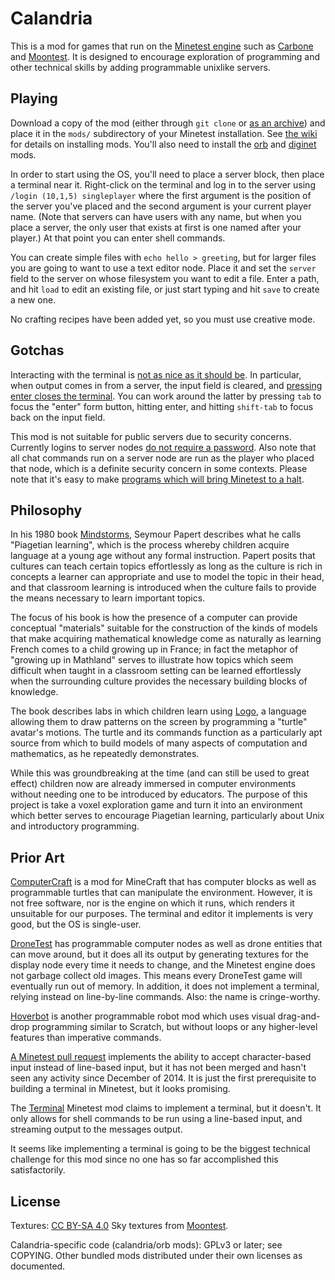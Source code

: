 # Calandria

This is a mod for games that run on the
[Minetest engine](http://www.minetest.net) such as
[Carbone](https://github.com/calinou/carbone/) and
[Moontest](https://github.com/Amaz1/moontest).
It is designed to encourage exploration of programming and other
technical skills by adding programmable unixlike servers.

## Playing

Download a copy of the mod (either through `git clone` or
[as an archive](https://github.com/technomancy/calandria/archive/master.zip))
and place it in the `mods/` subdirectory of your Minetest
installation. See
[the wiki](http://wiki.minetest.com/wiki/Installing_Mods) for details
on installing mods. You'll also need to install the
[orb](https://github.com/technomancy/orb) and
[diginet](https://github.com/technomancy/diginet) mods.

In order to start using the OS, you'll need to place a server block,
then place a terminal near it. Right-click on the terminal and log in
to the server using `/login (10,1,5) singleplayer` where the first
argument is the position of the server you've placed and the second
argument is your current player name. (Note that servers can have
users with any name, but when you place a server, the only user that
exists at first is one named after your player.) At that point you can
enter shell commands.

You can create simple files with `echo hello > greeting`, but for
larger files you are going to want to use a text editor node. Place it
and set the `server` field to the server on whose filesystem you want
to edit a file. Enter a path, and hit `load` to edit an existing file,
or just start typing and hit `save` to create a new one.

No crafting recipes have been added yet, so you must use creative mode.

## Gotchas

Interacting with the terminal is
[not as nice as it should be](https://github.com/technomancy/calandria/issues/4). In
particular, when output comes in from a server, the input field is
cleared, and
[pressing enter closes the terminal](https://github.com/technomancy/calandria/issues/21). You
can work around the latter by pressing `tab` to focus the "enter" form
button, hitting enter, and hitting `shift-tab` to focus back on the
input field.

This mod is not suitable for public servers due to security concerns.
Currently logins to server nodes
[do not require a password](https://github.com/technomancy/orb/issues/7).
Also note that all chat commands run on a server node are run as the
player who placed that node, which is a definite security concern in
some contexts. Please note that it's easy to make
[programs which will bring Minetest to a halt](https://github.com/technomancy/calandria/issues/6).

## Philosophy

In his 1980 book
[Mindstorms](https://www.goodreads.com/book/show/703532.Mindstorms),
Seymour Papert describes what he calls "Piagetian learning", which is
the process whereby children acquire language at a young age without
any formal instruction. Papert posits that cultures can teach certain
topics effortlessly as long as the culture is rich in concepts a
learner can appropriate and use to model the topic in their head, and
that classroom learning is introduced when the culture fails to
provide the means necessary to learn important topics.

The focus of his book is how the presence of a computer can provide
conceptual "materials" suitable for the construction of the kinds of
models that make acquiring mathematical knowledge come as naturally as
learning French comes to a child growing up in France; in fact the
metaphor of "growing up in Mathland" serves to illustrate how topics
which seem difficult when taught in a classroom setting can be learned
effortlessly when the surrounding culture provides the necessary
building blocks of knowledge.

The book describes labs in which children learn using
[Logo](https://en.wikipedia.org/wiki/Logo_%28programming_language%29),
a language allowing them to draw patterns on the screen by programming
a "turtle" avatar's motions. The turtle and its commands function as a
particularly apt source from which to build models of many aspects of
computation and mathematics, as he repeatedly demonstrates.

While this was groundbreaking at the time (and can still be used to
great effect) children now are already immersed in computer
environments without needing one to be introduced by educators. The
purpose of this project is take a voxel exploration game and turn it
into an environment which better serves to encourage Piagetian
learning, particularly about Unix and introductory programming.

## Prior Art

[ComputerCraft](http://computercraft.info/) is a mod for MineCraft
that has computer blocks as well as programmable turtles that can
manipulate the environment. However, it is not free software, nor is
the engine on which it runs, which renders it unsuitable for our
purposes. The terminal and editor it implements is very good, but the
OS is single-user.

[DroneTest](https://github.com/ninnghazad/dronetest) has programmable
computer nodes as well as drone entities that can move
around, but it does all its output by generating textures for the
display node every time it needs to change, and the Minetest engine
does not garbage collect old images. This means every DroneTest game
will eventually run out of memory. In addition, it does not implement
a terminal, relying instead on line-by-line commands. Also: the name
is cringe-worthy.

[Hoverbot](https://github.com/Pilcrow182/hoverbot) is another
programmable robot mod which uses visual drag-and-drop programming
similar to Scratch, but without loops or any higher-level features
than imperative commands.

[A Minetest pull request](https://github.com/minetest/minetest/pull/1737)
implements the ability to accept character-based input instead of
line-based input, but it has not been merged and hasn't seen any
activity since December of 2014. It is just the first prerequisite to
building a terminal in Minetest, but it looks promising.

The [Terminal](https://github.com/bas080/terminal) Minetest mod claims
to implement a terminal, but it doesn't. It only allows for shell
commands to be run using a line-based input, and streaming output to
the messages output.

It seems like implementing a terminal is going to be the biggest
technical challenge for this mod since no one has so far accomplished
this satisfactorily.

## License

Textures: [CC BY-SA 4.0](http://creativecommons.org/licenses/by-sa/4.0/)
Sky textures from [Moontest](https://github.com/Amaz1/moontest).

Calandria-specific code (calandria/orb mods): GPLv3 or later; see COPYING.
Other bundled mods distributed under their own licenses as documented.
